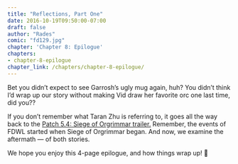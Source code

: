 ```yaml
---
title: "Reflections, Part One"
date: 2016-10-19T09:50:00-07:00
draft: false
author: "Rades"
comic: "fd129.jpg"
chapter: 'Chapter 8: Epilogue'
chapters:
- chapter-8-epilogue
chapter_link: /chapters/chapter-8-epilogue/
---
```


Bet you didn’t expect to see Garrosh’s ugly mug again, huh? You didn’t think I’d wrap up our story without making Vid draw her favorite orc one last time, did you??


If you don’t remember what Taran Zhu is referring to, it goes all the way back to the [Patch 5.4: Siege of Orgrimmar trailer.](https://www.youtube.com/watch?v=slzQOyS5TqQ) Remember, the events of FDWL started when Siege of Orgrimmar began. And now, we examine the aftermath — of both stories.


We hope you enjoy this 4-page epilogue, and how things wrap up!  🙂

